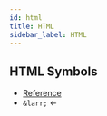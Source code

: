 ```yaml
---
id: html
title: HTML
sidebar_label: HTML
---
```


## HTML Symbols

- [Reference](https://www.w3schools.com/html/html_symbols.asp)
- ```&larr;``` &larr;
